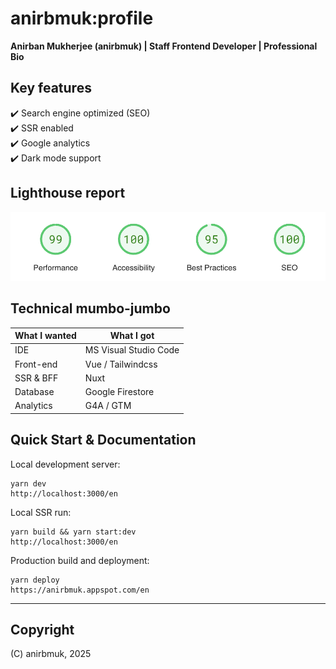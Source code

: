 # anirbmuk:profile
**Anirban Mukherjee (anirbmuk) | Staff Frontend Developer | Professional Bio**

## Key features
:heavy_check_mark: Search engine optimized (SEO)  
:heavy_check_mark: SSR enabled  
:heavy_check_mark: Google analytics  
:heavy_check_mark: Dark mode support  

## Lighthouse report  
![preview](external/lighthouse.png)  

## Technical mumbo-jumbo
| What I wanted | What I got            |
| ------------- | --------------------- |
| IDE           | MS Visual Studio Code |
| Front-end     | Vue / Tailwindcss     |
| SSR & BFF     | Nuxt                  |
| Database      | Google Firestore      |
| Analytics     | G4A / GTM             |

## Quick Start & Documentation
Local development server:
```
yarn dev
http://localhost:3000/en
```

Local SSR run:
```
yarn build && yarn start:dev
http://localhost:3000/en
```

Production build and deployment:  
```
yarn deploy  
https://anirbmuk.appspot.com/en  
```

---
## Copyright
(C) anirbmuk, 2025  
